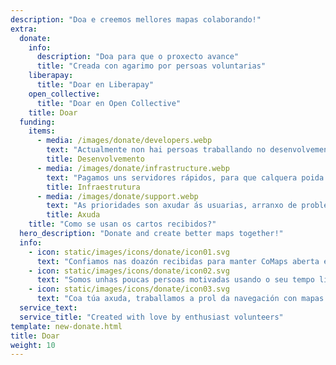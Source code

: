```yaml
---
description: "Doa e creemos mellores mapas colaborando!"
extra:
  donate:
    info:
      description: "Doa para que o proxecto avance"
      title: "Creada con agarimo por persoas voluntarias"
    liberapay:
      title: "Doar en Liberapay"
    open_collective:
      title: "Doar en Open Collective"
    title: Doar
  funding:
    items:
      - media: /images/donate/developers.webp
        text: "Actualmente non hai persoas traballando no desenvolvemento a xornada completa para engadir novas ferramentas e mellorar o servizo. Precisamos un equipo permanente para facer avanzar o proxecto."
        title: Desenvolvemento
      - media: /images/donate/infrastructure.webp
        text: "Pagamos uns servidores rápidos, para que calquera poida descargar os mapas gratuítamente e calquera lugar do mundo. As transferencias de mapas suman centos de terabytes cada mes, e aumentando."
        title: Infraestrutura
      - media: /images/donate/support.webp
        text: "As prioridades son axudar ás usuarias, arranxo de problemas, melloras na estabilidade da aplicación. A lista de peticións e arranxo de problemas aumentan a diario, e temos moitas consultas que responder na App Store, Google Play e o correo de axuda."
        title: Axuda
    title: "Como se usan os cartos recibidos?"
  hero_description: "Donate and create better maps together!"
  info:
    - icon: static/images/icons/donate/icon01.svg
      text: "Confiamos nas doazón recibidas para manter CoMaps aberta e libre"
    - icon: static/images/icons/donate/icon02.svg
      text: "Somos unhas poucas persoas motivadas usando o seu tempo libre. Gústanos o que facemos, e adoramos ás nosas usuarias"
    - icon: static/images/icons/donate/icon03.svg
      text: "Coa túa axuda, traballamos a prol da navegación con mapas centrada na privacidade, que é a opción preferida no mercado"
  service_text:
  service_title: "Created with love by enthusiast volunteers"
template: new-donate.html
title: Doar
weight: 10
---
```

